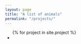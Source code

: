```yaml
---
layout: page
title: "A list of animals"
permalink: "/projects/"
---
```


<ul>
  {% for project in site.project %}
    <li>
      <a href="{{ animal.title }}</a>
    </li>
  {% endfor %}
</ul>
